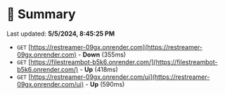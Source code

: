 # 📖 Summary
Last updated: **5/5/2024, 8:45:25 PM**

- `GET` [https://restreamer-09gx.onrender.com](https://restreamer-09gx.onrender.com) - **Down** (355ms)
- `GET` [https://filestreambot-b5k6.onrender.com/](https://filestreambot-b5k6.onrender.com/) - **Up** (418ms)
- `GET` [https://restreamer-09gx.onrender.com/ui](https://restreamer-09gx.onrender.com/ui) - **Up** (590ms)
